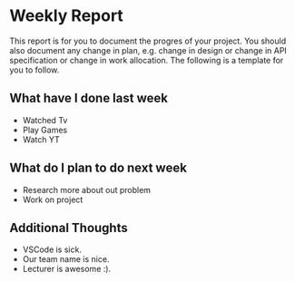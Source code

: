# Weekly Report

This report is for you to document the progres of your project. You should also document any change in plan, e.g. change in design or change in API specification or change in work allocation. The following is a template for you to follow.

## What have I done last week

-   Watched Tv
-   Play Games
-   Watch YT

## What do I plan to do next week

-   Research more about out problem
-   Work on project

## Additional Thoughts

-   VSCode is sick.
-   Our team name is nice.
-   Lecturer is awesome :).
